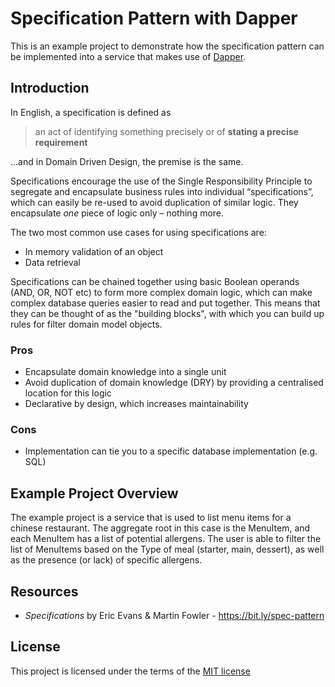 # Specification Pattern with Dapper

This is an example project to demonstrate how the specification pattern can be implemented into a service that makes use of [Dapper](https://github.com/StackExchange/Dapper).

## Introduction

In English, a specification is defined as 
> an act of identifying something precisely or of **stating a precise requirement**

...and in Domain Driven Design, the premise is the same.

Specifications encourage the use of the Single Responsibility Principle to segregate and encapsulate business rules into individual “specifications”, which can easily be re-used to avoid duplication of similar logic. They encapsulate *one* piece of logic only – nothing more. 

The two most common use cases for using specifications are:
- In memory validation of an object
- Data retrieval

Specifications can be chained together using basic Boolean operands (AND, OR, NOT etc) to form more complex domain logic, which can make complex database queries easier to read and put together. This means that they can be thought of as the "building blocks", with which you can build up rules for filter domain model objects.

### Pros

- Encapsulate domain knowledge into a single unit
- Avoid duplication of domain knowledge (DRY) by providing a centralised location for this logic
- Declarative by design, which increases maintainability

### Cons

- Implementation can tie you to a specific database implementation (e.g. SQL)

## Example Project Overview

The example project is a service that is used to list menu items for a chinese restaurant. The aggregate root in this case is the MenuItem, and each MenuItem has a list of potential allergens. The user is able to filter the list of MenuItems based on the Type of meal (starter, main, dessert), as well as the presence (or lack) of specific allergens.

## Resources

* *Specifications* by Eric Evans & Martin Fowler - https://bit.ly/spec-pattern

## License

This project is licensed under the terms of the [MIT license](https://github.com/mikesuffield/SpecificationPattern/blob/master/LICENSE)